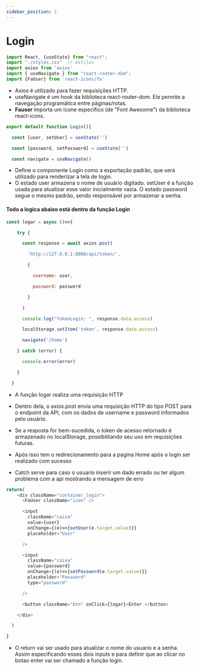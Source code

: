 ```yaml
---
sidebar_position: 1
---
```


# Login


```js title="Login.jsx"
import React, {useState} from "react";  
import "./styles.css"  // estilos 
import axios from 'axios'  
import { useNavigate } from "react-router-dom"; 
import {FaUser} from 'react-icons/fa' 
```

- Axios é utilizado para fazer requisições HTTP. 
- useNavigate é um hook da biblioteca react-router-dom. Ele permite a navegação programática entre páginas/rotas.
- **Fauser** importa um ícone específico (de "Font Awesome") da biblioteca react-icons.


```js title="Login.jsx"
export default function Login(){ 

  const [user, setUser] = useState('') 

  const [password, setPassword] = useState('') 

  const navigate = useNavigate() 
```
 
- Define o componente Login como a exportação padrão, que será utilizado para renderizar a tela de login. 
- O estado user armazena o nome de usuário digitado. setUser é a função usada para atualizar esse valor inicialmente vazia. O estado password segue o mesmo padrão, sendo responsável por armazenar a senha.

#### Todo a logica abaixo está dentro da função Login

```js title="Login.jsx"
const logar = async ()=>{ 

    try { 

      const response = await axios.post( 

        'http://127.0.0.1:8000/api/token/', 

        { 

          username: user, 

          password: password 

        } 

      ) 

      console.log("TokenLogin: ", response.data.access) 

      localStorage.setItem('token', response.data.access) 

      navigate('/home') 

    } catch (error) { 

      console.error(error) 

    } 

  } 
```

- A função logar realiza uma requisição HTTP

- Dentro dela, o axios.post envia uma requisição HTTP do tipo POST para o endpoint da API, com os dados de username e password informados pelo usuário.

- Se a resposta for bem-sucedida, o token de acesso retornado é armazenado no localStorage, possibilitando seu uso em requisições futuras. 

- Após isso tem o redirecionamento para a pagina Home após o login ser realizado com sucesso 

- Catch serve para caso o usuario inserir um dado errado ou ter algum problema com a api mostrando a mensagem de erro 


```js title="Login.jsx"
return( 
    <div className="container_login"> 
      <FaUser className="icon" /> 

      <input 
        className="caixa" 
        value={user} 
        onChange={(e)=>{setUser(e.target.value)}} 
        placeholder="User" 

      /> 

      <input 
        className="caixa" 
        value={password} 
        onChange={(e)=>{setPassword(e.target.value)}} 
        placeholder="Password" 
        type="password" 

      /> 

      <button className="btn" onClick={logar}>Enter </button> 

    </div> 

  ) 

} 
```

- O return vai ser usado para atualizar o nome do usuario e a senha. Assim especificando esses dois inputs e para definir que ao clicar no botao enter vai ser chamado a função login.



